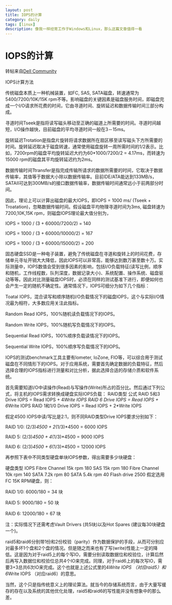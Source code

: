 ```yaml
---
layout: post
title: IOPS的计算
category: daily
tags: [linux]
description: 像我一样经常工作于Windows和Linux，那么这篇文章值得一看
---
```


# IOPS的计算

转帖来自<a href="https://www.dell.com/community/%E7%BB%BC%E5%90%88%E8%AE%A8%E8%AE%BA%E5%8C%BA/%E5%A6%82%E4%BD%95%E8%AE%A1%E7%AE%97IOPS/td-p/6824629">Dell Community</a>

IOPS计算方法

传统磁盘本质上一种机械装置，如FC, SAS, SATA磁盘，转速通常为5400/7200/10K/15K rpm不等。影响磁盘的关键因素是磁盘服务时间，即磁盘完成一个I/O请求所花费的时间，它由寻道时间、旋转延迟和数据传输时间三部分构成。

寻道时间Tseek是指将读写磁头移动至正确的磁道上所需要的时间。寻道时间越短，I/O操作越快，目前磁盘的平均寻道时间一般在3－15ms。

旋转延迟Trotation是指盘片旋转将请求数据所在扇区移至读写磁头下方所需要的时间。旋转延迟取决于磁盘转速，通常使用磁盘旋转一周所需时间的1/2表示。比如，7200rpm的磁盘平均旋转延迟大约为60*1000/7200/2 = 4.17ms，而转速为15000 rpm的磁盘其平均旋转延迟约为2ms。

数据传输时间Ttransfer是指完成传输所请求的数据所需要的时间，它取决于数据传输率，其值等于数据大小除以数据传输率。目前IDE/ATA能达到133MB/s，SATAII可达到300MB/s的接口数据传输率，数据传输时间通常远小于前两部分时间。

因此，理论上可以计算出磁盘的最大IOPS，即IOPS = 1000 ms/ (Tseek + Troatation)，忽略数据传输时间。假设磁盘平均物理寻道时间为3ms, 磁盘转速为7200,10K,15K rpm，则磁盘IOPS理论最大值分别为，

IOPS = 1000 / (3 + 60000/7200/2)  = 140

IOPS = 1000 / (3 + 60000/10000/2) = 167

IOPS = 1000 / (3 + 60000/15000/2) = 200

固态硬盘SSD是一种电子装置，避免了传统磁盘在寻道和旋转上的时间花费，存储单元寻址开销大大降低，因此IOPS可以非常高，能够达到数万甚至数十万。实际测量中，IOPS数值会受到很多因素的影响，包括I/O负载特征(读写比例，顺序和随机，工作线程数，队列深度，数据记录大小)、系统配置、操作系统、磁盘驱动等等。因此对比测量磁盘IOPS时，必须在同样的测试基准下进行，即便如何也会产生一定的随机不确定性。通常情况下，IOPS可细分为如下几个指标：

Toatal IOPS，混合读写和顺序随机I/O负载情况下的磁盘IOPS，这个与实际I/O情况最为相符，大多数应用关注此指标。

Random Read IOPS，100%随机读负载情况下的IOPS。

Random Write IOPS，100%随机写负载情况下的IOPS。

Sequential Read IOPS，100%顺序负载读情况下的IOPS。

Sequential Write IOPS，100%顺序写负载情况下的IOPS。

IOPS的测试benchmark工具主要有Iometer, IoZone, FIO等，可以综合用于测试磁盘在不同情形下的IOPS。对于应用系统，需要首先确定数据的负载特征，然后选择合理的IOPS指标进行测量和对比分析，据此选择合适的存储介质和软件系统。

首先需要知道I/O中读操作(Read)与写操作(Write)所占的百分比。然后通过下列公式，将主机的IOPS需求转换成硬盘实际IOPS负载：
RAID类型	公式
RAID 5和3	Drive IOPS = Read IOPS + 4*Write IOPS
RAID 6	Drive IOPS = Read IOPS + 6*Write IOPS
RAID 1和1/0	Drive IOPS = Read IOPS + 2*Write IOPS

假定4500 IOPS中读/写比是2:1，则不同RAID类型Drive IOPS要求分别如下：

RAID 1/0: (2/3)*4500 + 2*(1/3)*4500 = 6000 IOPS

RAID 5: (2/3)*4500 + 4*(1/3)*4500 = 9000 IOPS

RAID 6: (2/3)*4500 + 6*(1/3)*4500 = 12000 IOPS

再参照下表中不同类型硬盘单块IOPS参数，得出需要多少块硬盘：

硬盘类型	IOPS
Fibre Channel 15k rpm	180
SAS 15k rpm	180
Fibre Channel 10k rpm	140
SATA 7.2k rpm	80
SATA 5.4k rpm	40
Flash drive	2500
假定选用FC 15K RPM硬盘，则：

RAID 1/0: 6000/180 = 34 块

RAID 5: 9000/180 = 50 块

RAID 6: 12000/180 = 67 块

注：实际情况下还需考虑Vault Drivers (共5块)以及Hot Spares (建议每30块硬盘一个)。

raid5和raid6分别带1份和2份校验（parity）作为数据保护的手段，从而可分别应对最多坏1个盘和2个盘的情况。但是随之而来也有了写(write)性能上一定的降低。这是因为对于raid5上的每个写IO，需要分别读取数据位和校验位，计算后然后再写入数据位和校验位总共4个IO来完成。同理，对于raid6上的每次写IO，需要3+3总共6次IO来完成。这个也就是上述公式里的4*Write IOPS （对应raid5）和6*Write IOPS （对应raid6）的意思。

当然，这个只是指传统意义上的理论算法。就当今的存储系统而言，由于大量写缓存的存在以及系统的其他优化处理，raid5和raid6的写性能并没有想象中的那么差。
